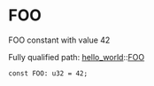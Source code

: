 # FOO

FOO constant with value 42

Fully qualified path: [hello_world](./hello_world.md)::[FOO](./hello_world-FOO.md)

<pre><code class="language-cairo">const FOO: u32 = 42;</code></pre>

